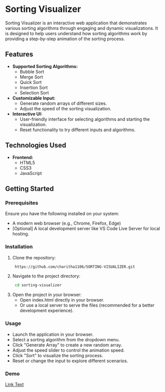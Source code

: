 # Sorting Visualizer

Sorting Visualizer is an interactive web application that demonstrates various sorting algorithms through engaging and dynamic visualizations. It is designed to help users understand how sorting algorithms work by providing a step-by-step animation of the sorting process.

## Features

- **Supported Sorting Algorithms:**
  - Bubble Sort
  - Merge Sort
  - Quick Sort
  - Insertion Sort
  - Selection Sort
- **Customizable Input:**
  - Generate random arrays of different sizes.
  - Adjust the speed of the sorting visualization.
- **Interactive UI:**
  - User-friendly interface for selecting algorithms and starting the visualization.
  - Reset functionality to try different inputs and algorithms.

## Technologies Used

- **Frontend:**
  - HTML5
  - CSS3
  - JavaScript

## Getting Started

### Prerequisites

Ensure you have the following installed on your system:
- A modern web browser (e.g., Chrome, Firefox, Edge)
- [Optional] A local development server like VS Code Live Server for local hosting.

### Installation

1. Clone the repository:
   ```bash
    https://github.com/charitha1106/SORTING-VISUALIZER.git
2. Navigate to the project directory:
   ```bash
    cd sorting-visualizer
3. Open the project in your browser:
    - Open index.html directly in your browser.
    - Or use a local server to serve the files (recommended for a better development experience).
  
### Usage
- Launch the application in your browser.
- Select a sorting algorithm from the dropdown menu.
- Click "Generate Array" to create a new random array.
- Adjust the speed slider to control the animation speed.
- Click "Sort" to visualize the sorting process.
- Reset or change the input to explore different scenarios.

### Demo
 [Link Text](https://www.loom.com/share/4ec2d3fc46974465be9309f59a50f0f4?sid=2f0ab9a6-ff49-44f2-909e-c29f6f7901f2)

